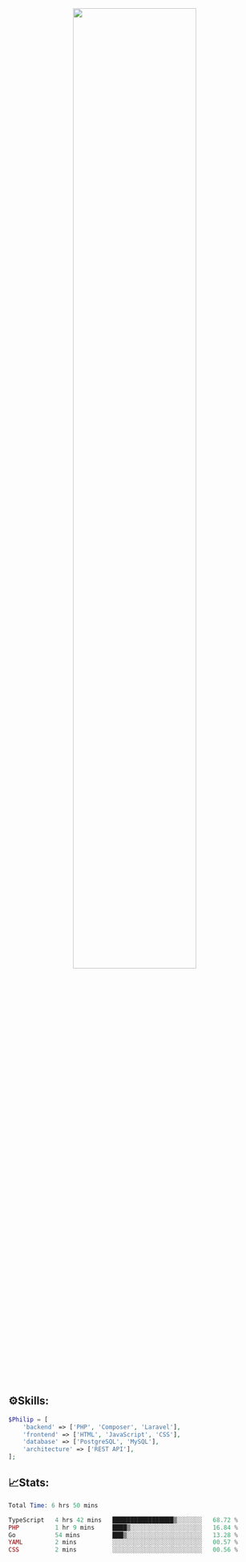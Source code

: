 <div align="center">
<img src="https://readme-typing-svg.demolab.com?font=Inconsolata&weight=500&size=50&duration=4000&pause=300&color=A7A459&center=true&vCenter=true&multiline=true&repeat=false&random=false&width=1300&height=140&lines=Hello,+Привет;I'm+Philip+a+beginner+backend+developer+in+php" width="70%" />
</div>

## ⚙️Skills:
```php
$Philip = [
    'backend' => ['PHP', 'Composer', 'Laravel'],
    'frontend' => ['HTML', 'JavaScript', 'CSS'],
    'database' => ['PostgreSQL', 'MySQL'],
    'architecture' => ['REST API'],
];
```
## 📈Stats:
<!--START_SECTION:waka-->

```PHP
Total Time: 6 hrs 50 mins

TypeScript   4 hrs 42 mins   █████████████████▒░░░░░░░   68.72 %
PHP          1 hr 9 mins     ████▒░░░░░░░░░░░░░░░░░░░░   16.84 %
Go           54 mins         ███▒░░░░░░░░░░░░░░░░░░░░░   13.28 %
YAML         2 mins          ░░░░░░░░░░░░░░░░░░░░░░░░░   00.57 %
CSS          2 mins          ░░░░░░░░░░░░░░░░░░░░░░░░░   00.56 %
```

<!--END_SECTION:waka-->

